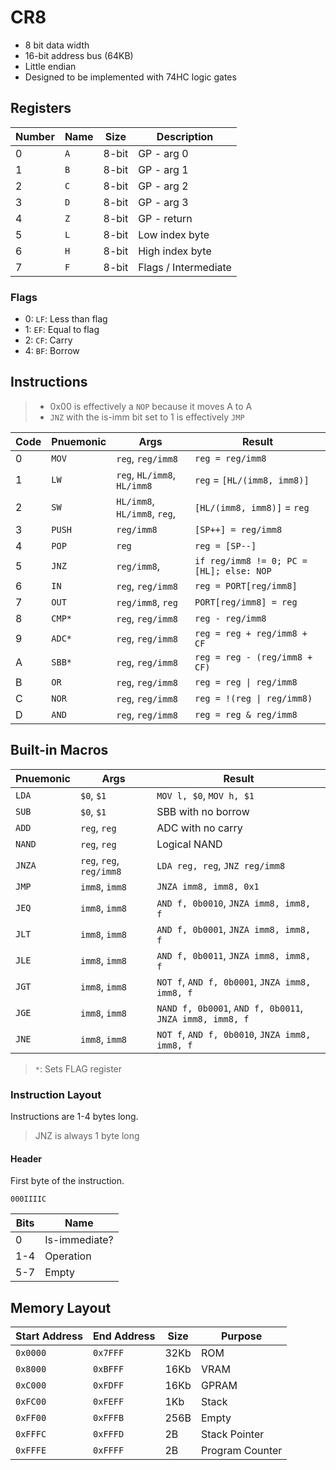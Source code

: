 # CR8

- 8 bit data width
- 16-bit address bus (64KB)
- Little endian
- Designed to be implemented with 74HC logic gates

## Registers

| Number | Name | Size  | Description          |
| ------ | ---- | ----- | -------------------- |
| 0      | `A`  | 8-bit | GP - arg 0           |
| 1      | `B`  | 8-bit | GP - arg 1           |
| 2      | `C`  | 8-bit | GP - arg 2           |
| 3      | `D`  | 8-bit | GP - arg 3           |
| 4      | `Z`  | 8-bit | GP - return          |
| 5      | `L`  | 8-bit | Low index byte       |
| 6      | `H`  | 8-bit | High index byte      |
| 7      | `F`  | 8-bit | Flags / Intermediate |

### Flags

- 0: `LF`: Less than flag
- 1: `EF`: Equal to flag
- 2: `CF`: Carry
- 4: `BF`: Borrow

## Instructions

> - 0x00 is effectively a `NOP` because it moves A to A
> - `JNZ` with the is-imm bit set to 1 is effectively `JMP`

| Code | Pnuemonic | Args                         | Result                                   |
| ---- | --------- | ---------------------------- | ---------------------------------------- |
| 0    | `MOV`     | `reg`, `reg/imm8`            | `reg = reg/imm8`                         |
| 1    | `LW`      | `reg`, `HL/imm8`, `HL/imm8`  | `reg` = `[HL/(imm8, imm8)]`              |
| 2    | `SW`      | `HL/imm8`, `HL/imm8`, `reg`, | `[HL/(imm8, imm8)]` = `reg`              |
| 3    | `PUSH`    | `reg/imm8`                   | `[SP++] = reg/imm8`                      |
| 4    | `POP`     | `reg`                        | `reg = [SP--]`                           |
| 5    | `JNZ`     | `reg/imm8`,                  | `if reg/imm8 != 0; PC = [HL]; else: NOP` |
| 6    | `IN`      | `reg`, `reg/imm8`            | `reg = PORT[reg/imm8]`                   |
| 7    | `OUT`     | `reg/imm8`, `reg`            | `PORT[reg/imm8] = reg`                   |
| 8    | `CMP*`    | `reg`, `reg/imm8`            | `reg - reg/imm8`                         |
| 9    | `ADC*`    | `reg`, `reg/imm8`            | `reg = reg + reg/imm8 + CF`              |
| A    | `SBB*`    | `reg`, `reg/imm8`            | `reg = reg - (reg/imm8 + CF)`            |
| B    | `OR`      | `reg`, `reg/imm8`            | `reg = reg \| reg/imm8`                  |
| C    | `NOR`     | `reg`, `reg/imm8`            | `reg = !(reg \| reg/imm8)`               |
| D    | `AND`     | `reg`, `reg/imm8`            | `reg = reg & reg/imm8`                   |

## Built-in Macros

| Pnuemonic | Args                     | Result                                                  |
| --------- | ------------------------ | ------------------------------------------------------- |
| `LDA`     | `$0`, `$1`               | `MOV l, $0`, `MOV h, $1`                                |
| `SUB`     | `$0`, `$1`               | SBB with no borrow                                      |
| `ADD`     | `reg`, `reg`             | ADC with no carry                                       |
| `NAND`    | `reg`, `reg`             | Logical NAND                                            |
| `JNZA`    | `reg`, `reg`, `reg/imm8` | `LDA reg, reg`, `JNZ reg/imm8`                          |
| `JMP`     | `imm8`, `imm8`           | `JNZA imm8, imm8, 0x1`                                  |
| `JEQ`     | `imm8`, `imm8`           | `AND f, 0b0010`, `JNZA imm8, imm8, f`                   |
| `JLT`     | `imm8`, `imm8`           | `AND f, 0b0001`, `JNZA imm8, imm8, f`                   |
| `JLE`     | `imm8`, `imm8`           | `AND f, 0b0011`, `JNZA imm8, imm8, f`                   |
| `JGT`     | `imm8`, `imm8`           | `NOT f`, `AND f, 0b0001`, `JNZA imm8, imm8, f`          |
| `JGE`     | `imm8`, `imm8`           | `NAND f, 0b0001`, `AND f, 0b0011`, `JNZA imm8, imm8, f` |
| `JNE`     | `imm8`, `imm8`           | `NOT f`, `AND f, 0b0010`, `JNZA imm8, imm8, f`          |

> `*`: Sets FLAG register

### Instruction Layout

Instructions are 1-4 bytes long.

> JNZ is always 1 byte long

#### Header

First byte of the instruction.

`000IIIIC`

| Bits | Name          |
| ---- | ------------- |
| 0    | Is-immediate? |
| 1-4  | Operation     |
| 5-7  | Empty         |

## Memory Layout

| Start Address | End Address | Size | Purpose         |
| ------------- | ----------- | ---- | --------------- |
| `0x0000`      | `0x7FFF`    | 32Kb | ROM             |
| `0x8000`      | `0xBFFF`    | 16Kb | VRAM            |
| `0xC000`      | `0xFDFF`    | 16Kb | GPRAM           |
| `0xFC00`      | `0xFEFF`    | 1Kb  | Stack           |
| `0xFF00`      | `0xFFFB`    | 256B | Empty           |
| `0xFFFC`      | `0xFFFD`    | 2B   | Stack Pointer   |
| `0xFFFE`      | `0xFFFF`    | 2B   | Program Counter |

